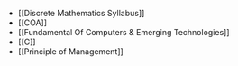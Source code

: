 - [[Discrete Mathematics Syllabus]]
- [[COA]]
- [[Fundamental Of Computers & Emerging Technologies]]
- [[C]]
- [[Principle of Management]]